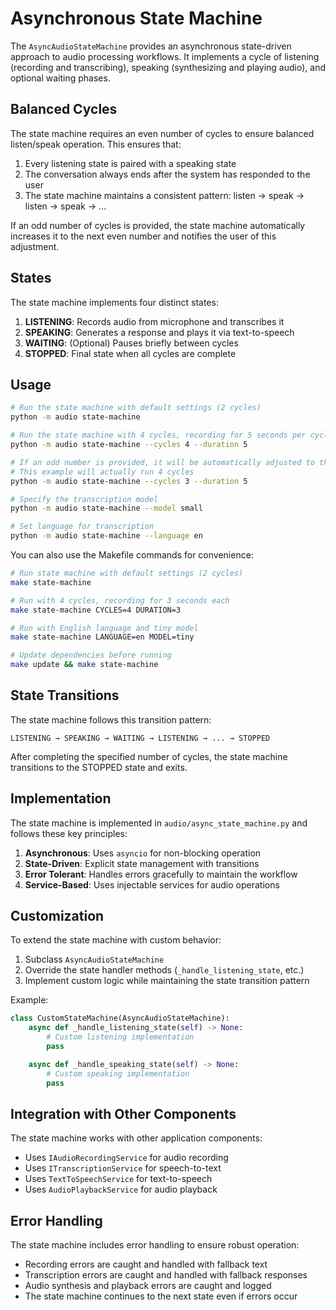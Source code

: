 # Asynchronous State Machine

The `AsyncAudioStateMachine` provides an asynchronous state-driven approach to audio processing workflows. It implements a cycle of listening (recording and transcribing), speaking (synthesizing and playing audio), and optional waiting phases.

## Balanced Cycles

The state machine requires an even number of cycles to ensure balanced listen/speak operation. This ensures that:

1. Every listening state is paired with a speaking state
2. The conversation always ends after the system has responded to the user
3. The state machine maintains a consistent pattern: listen → speak → listen → speak → ...

If an odd number of cycles is provided, the state machine automatically increases it to the next even number and notifies the user of this adjustment.

## States

The state machine implements four distinct states:

1. **LISTENING**: Records audio from microphone and transcribes it
2. **SPEAKING**: Generates a response and plays it via text-to-speech
3. **WAITING**: (Optional) Pauses briefly between cycles
4. **STOPPED**: Final state when all cycles are complete

## Usage

```bash
# Run the state machine with default settings (2 cycles)
python -m audio state-machine

# Run the state machine with 4 cycles, recording for 5 seconds per cycle
python -m audio state-machine --cycles 4 --duration 5

# If an odd number is provided, it will be automatically adjusted to the next even number
# This example will actually run 4 cycles
python -m audio state-machine --cycles 3 --duration 5

# Specify the transcription model
python -m audio state-machine --model small

# Set language for transcription
python -m audio state-machine --language en
```

You can also use the Makefile commands for convenience:

```bash
# Run state machine with default settings (2 cycles)
make state-machine

# Run with 4 cycles, recording for 3 seconds each
make state-machine CYCLES=4 DURATION=3

# Run with English language and tiny model
make state-machine LANGUAGE=en MODEL=tiny

# Update dependencies before running
make update && make state-machine
```

## State Transitions

The state machine follows this transition pattern:

```
LISTENING → SPEAKING → WAITING → LISTENING → ... → STOPPED
```

After completing the specified number of cycles, the state machine transitions to the STOPPED state and exits.

## Implementation

The state machine is implemented in `audio/async_state_machine.py` and follows these key principles:

1. **Asynchronous**: Uses `asyncio` for non-blocking operation
2. **State-Driven**: Explicit state management with transitions
3. **Error Tolerant**: Handles errors gracefully to maintain the workflow
4. **Service-Based**: Uses injectable services for audio operations

## Customization

To extend the state machine with custom behavior:

1. Subclass `AsyncAudioStateMachine`
2. Override the state handler methods (`_handle_listening_state`, etc.)
3. Implement custom logic while maintaining the state transition pattern

Example:

```python
class CustomStateMachine(AsyncAudioStateMachine):
    async def _handle_listening_state(self) -> None:
        # Custom listening implementation
        pass

    async def _handle_speaking_state(self) -> None:
        # Custom speaking implementation
        pass
```

## Integration with Other Components

The state machine works with other application components:

- Uses `IAudioRecordingService` for audio recording
- Uses `ITranscriptionService` for speech-to-text
- Uses `TextToSpeechService` for text-to-speech
- Uses `AudioPlaybackService` for audio playback

## Error Handling

The state machine includes error handling to ensure robust operation:

- Recording errors are caught and handled with fallback text
- Transcription errors are caught and handled with fallback responses
- Audio synthesis and playback errors are caught and logged
- The state machine continues to the next state even if errors occur
